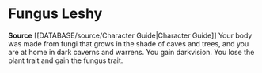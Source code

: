 ﻿---
id: '45'
name: Fungus Leshy
rarity: Common
rus_type_level: null
source: '[[DATABASE/source/Character Guide|Character Guide]]'
trait: null
type: Heritage

---
# Fungus Leshy

**Source** [[DATABASE/source/Character Guide|Character Guide]] 
Your body was made from fungi that grows in the shade of caves and trees, and you are at home in dark caverns and warrens. You gain darkvision. You lose the plant trait and gain the fungus trait.